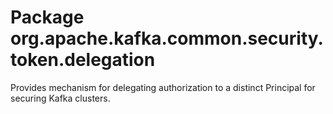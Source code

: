 # Package org.apache.kafka.common.security.token.delegation

Provides mechanism for delegating authorization to a distinct Principal for securing Kafka clusters.
